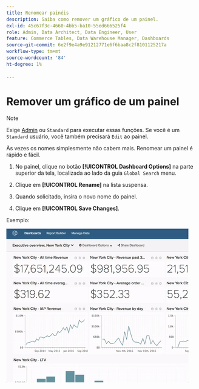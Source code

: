 ```yaml
---
title: Renomear painéis
description: Saiba como remover um gráfico de um painel.
exl-id: 45c67f3c-4660-4bb5-ba10-55ed666525f4
role: Admin, Data Architect, Data Engineer, User
feature: Commerce Tables, Data Warehouse Manager, Dashboards
source-git-commit: 6e2f9e4a9e91212771e6f6baa8c2f8101125217a
workflow-type: tm+mt
source-wordcount: '84'
ht-degree: 1%

---
```


# Remover um gráfico de um painel

>[!NOTE]
>
>Exige [Admin](../../administrator/user-management/user-management.md) ou `Standard` para executar essas funções. Se você é um `Standard` usuário, você também precisará `Edit` ao painel.

Às vezes os nomes simplesmente não cabem mais. Renomear um painel é rápido e fácil.

1. No painel, clique no botão **[!UICONTROL Dashboard Options]** na parte superior da tela, localizada ao lado da guia `Global Search` menu.

1. Clique em **[!UICONTROL Rename]** na lista suspensa.

1. Quando solicitado, insira o novo nome do painel.

1. Clique em **[!UICONTROL Save Changes]**.

Exemplo:

![renomear painel](../../assets/renaming-dboard.gif)
